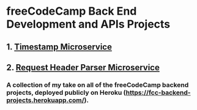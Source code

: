 # freeCodeCamp Back End Development and APIs Projects
## 1. [Timestamp Microservice](https://www.freecodecamp.org/learn/apis-and-microservices/apis-and-microservices-projects/timestamp-microservice)
## 2. [Request Header Parser Microservice](https://www.freecodecamp.org/learn/back-end-development-and-apis/back-end-development-and-apis-projects/request-header-parser-microservice)

### A collection of my take on all of the freeCodeCamp backend projects, deployed publicly on Heroku (https://fcc-backend-projects.herokuapp.com/).
